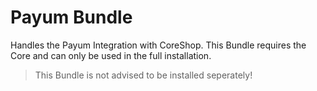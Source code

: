 #  Payum Bundle

Handles the Payum Integration with CoreShop. This Bundle requires the Core and can only be used in the full installation.

> This Bundle is not advised to be installed seperately!
